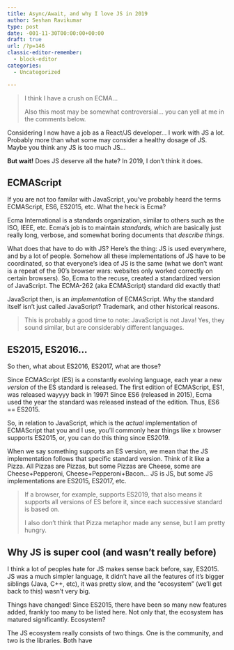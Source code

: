 ```yaml
---
title: Async/Await, and why I love JS in 2019
author: Seshan Ravikumar
type: post
date: -001-11-30T00:00:00+00:00
draft: true
url: /?p=146
classic-editor-remember:
  - block-editor
categories:
  - Uncategorized

---
```

<blockquote class="wp-block-quote">
  <p>
    I think I have a crush on ECMA&#8230;
  </p>
  
  <p>
    Also this most may be somewhat controversial&#8230; you can yell at me in the comments below.
  </p>
</blockquote>

Considering I now have a job as a React/JS developer&#8230; I work with JS a lot. Probably more than what some may consider a healthy dosage of JS. Maybe you think any JS is too much JS&#8230;

**But wait!** Does JS deserve all the hate? In 2019, I don&#8217;t think it does.

## ECMAScript

If you are not too familar with JavaScript, you&#8217;ve probably heard the terms ECMAScript, ES6, ES2015, etc. What the heck is Ecma? 

Ecma International is a standards organization, similar to others such as the ISO, IEEE, etc. Ecma&#8217;s job is to maintain _standards,_ which are basically just really long, verbose, and somewhat boring documents that _describe things._ 

What does that have to do with JS? Here&#8217;s the thing: JS is used everywhere, and by a lot of people. Somehow all these implementations of JS have to be coordinated, so that everyone&#8217;s idea of JS is the same (what we don&#8217;t want is a repeat of the 90&#8217;s browser wars: websites only worked correctly on certain browsers). So, Ecma to the recuse, created a standardized version of JavaScript. The ECMA-262 (aka ECMAScript) standard did exactly that!

JavaScript then, is an _implementation_ of ECMAScript. Why the standard itself isn&#8217;t just called JavaScript? Trademark, and other historical reasons.

<blockquote class="wp-block-quote">
  <p>
    This is probably a good time to note: JavaScript is not Java! Yes, they sound similar, but are considerably different languages.
  </p>
</blockquote>

## ES2015, ES2016&#8230;

So then, what about ES2016, ES2017, what are those? 

Since ECMAScript (ES) is a constantly evolving language, each year a new _version_ of the ES standard is released. The first edition of ECMAScript, ES1, was released wayyyy back in 1997! Since ES6 (released in 2015), Ecma used the year the standard was released instead of the edition. Thus, ES6 == ES2015.

So, in relation to JavaScript, which is the _actual_ implementation of ECMAScript that you and I use, you&#8217;ll commonly hear things like x browser supports ES2015, or, you can do this thing since ES2019. 

When we say something supports an ES version, we mean that the JS implementation follows that specific standard version. Think of it like a Pizza. All Pizzas are Pizzas, but some Pizzas are Cheese, some are Cheese+Pepperoni, Cheese+Pepperoni+Bacon&#8230; JS is JS, but some JS implementations are ES2015, ES2017, etc.

<blockquote class="wp-block-quote">
  <p>
    If a browser, for example, supports ES2019, that also means it supports all versions of ES before it, since each successive standard is based on.
  </p>
  
  <p>
    I also don&#8217;t think that Pizza metaphor made any sense, but I am pretty hungry.
  </p>
</blockquote>

## Why JS is super cool (and wasn&#8217;t really before)

I think a lot of peoples hate for JS makes sense back before, say, ES2015. JS was a much simpler language, it didn&#8217;t have all the features of it&#8217;s bigger siblings (Java, C++, etc), it was pretty slow, and the &#8220;ecosystem&#8221; (we&#8217;ll get back to this) wasn&#8217;t very big.

Things have changed! Since ES2015, there have been so many new features added, frankly too many to be listed here. Not only that, the ecosystem has matured significantly. Ecosystem? 

The JS ecosystem really consists of two things. One is the community, and two is the libraries. Both have